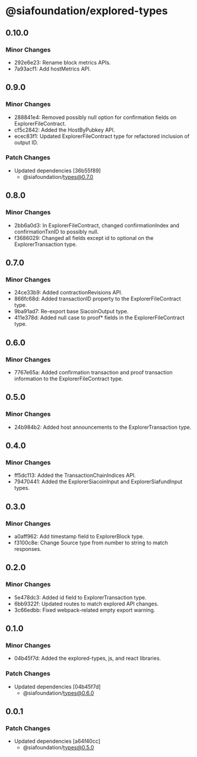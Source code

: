 # @siafoundation/explored-types

## 0.10.0

### Minor Changes

- 292e6e23: Rename block metrics APIs.
- 7a93acf1: Add hostMetrics API.

## 0.9.0

### Minor Changes

- 288841e4: Removed possibly null option for confirmation fields on ExplorerFileContract.
- cf5c2842: Added the HostByPubkey API.
- ecec83f1: Updated ExplorerFileContract type for refactored inclusion of output ID.

### Patch Changes

- Updated dependencies [36b55f89]
  - @siafoundation/types@0.7.0

## 0.8.0

### Minor Changes

- 2bb6a0d3: In ExplorerFileContract, changed confirmationIndex and confirmationTxnID to possibly null.
- f3686029: Changed all fields except id to optional on the ExplorerTransaction type.

## 0.7.0

### Minor Changes

- 24ce33b9: Added contractionRevisions API.
- 866fc68d: Added transactionID property to the ExplorerFileContract type.
- 9ba91ad7: Re-export base SiacoinOutput type.
- 411e378d: Added null case to proof\* fields in the ExplorerFileContract type.

## 0.6.0

### Minor Changes

- 7767e65a: Added confirmation transaction and proof transaction information to the ExplorerFileContract type.

## 0.5.0

### Minor Changes

- 24b984b2: Added host announcements to the ExplorerTransaction type.

## 0.4.0

### Minor Changes

- ff5dc113: Added the TransactionChainIndices API.
- 79470441: Added the ExplorerSiacoinInput and ExplorerSiafundInput types.

## 0.3.0

### Minor Changes

- a0aff962: Add timestamp field to ExplorerBlock type.
- f3100c8e: Change Source type from number to string to match responses.

## 0.2.0

### Minor Changes

- 5e478dc3: Added id field to ExplorerTransaction type.
- 6bb9322f: Updated routes to match explored API changes.
- 3c66edbb: Fixed webpack-related empty export warning.

## 0.1.0

### Minor Changes

- 04b45f7d: Added the explored-types, js, and react libraries.

### Patch Changes

- Updated dependencies [04b45f7d]
  - @siafoundation/types@0.6.0

## 0.0.1

### Patch Changes

- Updated dependencies [a64f40cc]
  - @siafoundation/types@0.5.0
